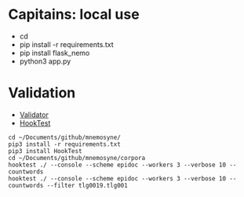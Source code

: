 # Capitains: local use
* cd <PATH>
* pip install -r requirements.txt
* pip install flask_nemo
* python3 app.py

# Validation
* [Validator](https://capitains-validator.herokuapp.com/)
* [HookTest](https://github.com/Capitains/HookTest)
```
cd ~/Documents/github/mnemosyne/
pip3 install -r requirements.txt
pip3 install HookTest
cd ~/Documents/github/mnemosyne/corpora
hooktest ./ --console --scheme epidoc --workers 3 --verbose 10 --countwords
hooktest ./ --console --scheme epidoc --workers 3 --verbose 10 --countwords --filter tlg0019.tlg001
```

